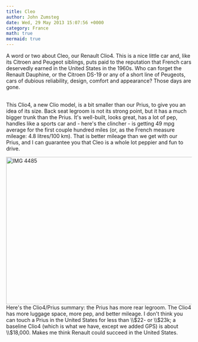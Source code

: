 ```yaml
---
title: Cleo
author: John Zumsteg
date: Wed, 29 May 2013 15:07:56 +0000
category: France
math: true
mermaid: true
---
```

<p>A word or two about Cleo, our Renault Clio4. This is a nice little car and, like its Citroen and Peugeot siblings, puts paid to the reputation that French cars deservedly earned in the United States in the 1960s. Who can forget the Renault Dauphine, or the Citroen DS-19 or any of a short line of Peugeots, cars of dubious reliability, design, comfort and appearance? Those days are gone.</p>
<p><br />This Clio4, a new Clio model, is a bit smaller than our Prius, to give you an idea of its size. Back seat legroom is not its strong point, but it has a much bigger trunk than the Prius. It's well-built, looks great, has a lot of pep, handles like a sports car and - here's the clincher - is getting 49 mpg average for the first couple hundred miles (or, as the French measure mileage: 4.8 litres/100 km). That is better mileage than we get with our Prius, and I can guarantee you that Cleo is a whole lot peppier and fun to drive.</p>
<p><img style="display: block; margin-left: auto; margin-right: auto;" title="IMG_4485.jpg" src="http:/assets/images/2013/05/IMG_44851.jpg" alt="IMG 4485" width="600" height="400" border="0" />Here's the Clio4/Prius summary: the Prius has more rear legroom. The Clio4 has more luggage space, more pep, and better mileage. I don't think you can touch a Prius in the United States for less than \\$22- or \\$23k; a baseline Clio4 (which is what we have, except we added GPS) is about \\$18,000. Makes me think Renault could succeed in the United States.</p>
